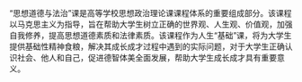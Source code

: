 “思想道德与法治”课是高等学校思想政治理论课课程体系的重要组成部分。该课程以马克思主义为指导，旨在帮助大学生树立正确的世界观、人生观、价值观，加强自我修养，提高思想道德素质和法律素质。该课程作为人生“基础”课，将为大学生提供基础性精神食粮，解决其成长成才过程中遇到的实际问题，对于大学生正确认识社会、他人和自己，促进德智体美全面发展，帮助大学生成长成才具有重要意义。
